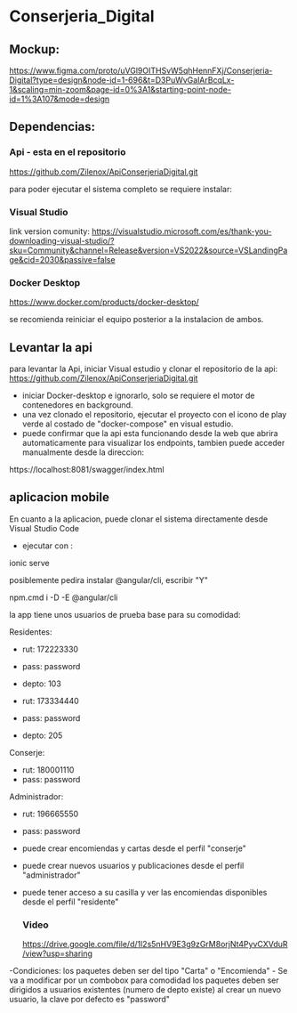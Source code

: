﻿# Conserjeria_Digital
## Mockup:

https://www.figma.com/proto/uVGl9OITHSvW5qhHennFXj/Conserjeria-Digital?type=design&node-id=1-696&t=D3PuWvGalArBcqLx-1&scaling=min-zoom&page-id=0%3A1&starting-point-node-id=1%3A107&mode=design






## Dependencias: 



### Api - esta en el repositorio 
https://github.com/Zilenox/ApiConserjeriaDigital.git

para poder ejecutar el sistema completo se requiere instalar:

### Visual Studio 
link version comunity:
https://visualstudio.microsoft.com/es/thank-you-downloading-visual-studio/?sku=Community&channel=Release&version=VS2022&source=VSLandingPage&cid=2030&passive=false

### Docker Desktop
https://www.docker.com/products/docker-desktop/

se recomienda reiniciar el equipo posterior a la instalacion de ambos.

## Levantar la api
para levantar la Api, iniciar Visual estudio y clonar el repositorio de la api:
https://github.com/Zilenox/ApiConserjeriaDigital.git

- iniciar Docker-desktop e ignorarlo, solo se requiere el motor de contenedores en background.
- una vez clonado el repositorio, ejecutar el proyecto con el icono de play verde al costado de "docker-compose" en visual estudio.
- puede confirmar que la api esta funcionando desde la web que abrira automaticamente para visualizar los endpoints, 
tambien puede acceder manualmente desde la direccion:


https://localhost:8081/swagger/index.html


## aplicacion mobile
En cuanto a la aplicacion, puede clonar el sistema directamente desde Visual Studio Code 
- ejecutar con :


ionic serve 

posiblemente pedira instalar @angular/cli, escribir "Y"

npm.cmd i -D -E @angular/cli


la app tiene unos usuarios de prueba base para su comodidad:

Residentes:
- rut: 172223330
- pass: password
- depto: 103


- rut: 173334440
- pass: password
- depto: 205


Conserje:
- rut: 180001110
- pass: password


Administrador:
- rut: 196665550
- pass: password

- puede crear encomiendas y cartas desde el perfil "conserje" 
- puede crear nuevos usuarios y publicaciones desde el perfil "administrador"
- puede tener acceso a su casilla y ver las encomiendas disponibles desde el perfil "residente"

  ### Video
  https://drive.google.com/file/d/1l2s5nHV9E3g9zGrM8orjNt4PyvCXVduR/view?usp=sharing
  

-Condiciones:
los paquetes deben ser del tipo "Carta" o "Encomienda" - Se va a modificar por un combobox para comodidad
los paquetes deben ser dirigidos a usuarios existentes (numero de depto existe)
al crear un nuevo usuario, la clave por defecto es "password"


